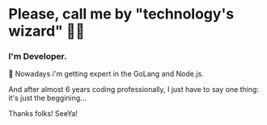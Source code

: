 # Please, call me by "technology's wizard" 🧙‍♂️

### I'm Developer.

🦾 Nowadays i'm getting expert in the GoLang and Node.js. 

And after almost 6 years coding professionally, I just have to say one thing: it's just the beggining...

Thanks folks! SeeYa!
